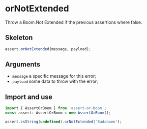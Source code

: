 # orNotExtended

Throw a Boom.Not Extended if the previous assertions where false.

## Skeleton

```ts
assert.orNotExtended(message, payload);
```

## Arguments

- `message` a specific message for this error;
- `payload` some data to throw with the error;

## Import and use

```ts
import { AssertOrBoom } from 'assert-or-boom';
const assert: AssertOrBoom = new AssertOrBoom();

assert.isString(undefined).orNotExtended('Badaboom');
```
